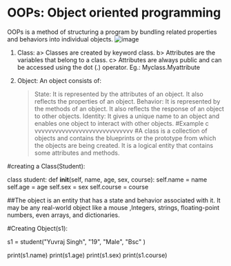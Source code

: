 # OOPs: Object oriented programming
OOPs is a method of structuring a program by bundling related properties and behaviors into individual objects.
![image](https://media.geeksforgeeks.org/wp-content/uploads/20230818181616/Types-of-OOPS-2.gif)
1. Class:
  a> Classes are created by keyword class.
  b> Attributes are the variables that belong to a class.
  c> Attributes are always public and can be accessed using the dot (.) operator. Eg.: Myclass.Myattribute

2. Object:
   An object consists of:
    > State: It is represented by the attributes of an object. It also reflects the properties of an object.
    > Behavior: It is represented by the methods of an object. It also reflects the response of an object to other objects.
    > Identity: It gives a unique name to an object and enables one object to interact with other objects.
#Example
     c vvvvvvvvvvvvvvvvvvvvvvvvvvvvv
     #A class is a collection of objects and contains the blueprints or the prototype from which the objects are being created. It is a logical entity that contains some attributes and methods. 

#creating a Class(Student):

class student:
  def __init__(self, name, age, sex, course):
    self.name = name
    self.age = age
    self.sex = sex
    self.course = course

##The object is an entity that has a state and behavior associated with it. It may be any real-world object like a mouse ,Integers, strings, floating-point numbers, even arrays, and dictionaries.

#Creating Object(s1):

s1 = student("Yuvraj Singh", "19", "Male", "Bsc" )

print(s1.name)
print(s1.age)
print(s1.sex)
print(s1.course)
